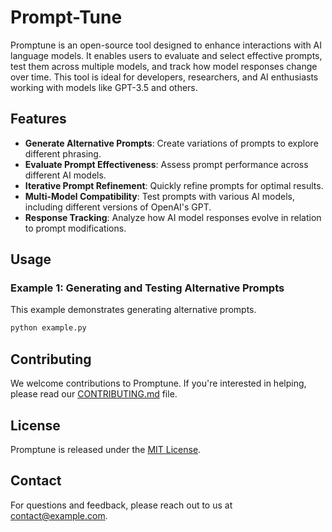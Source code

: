 # Prompt-Tune

Promptune is an open-source tool designed to enhance interactions with AI language models. It enables users to evaluate and select effective prompts, test them across multiple models, and track how model responses change over time. This tool is ideal for developers, researchers, and AI enthusiasts working with models like GPT-3.5 and others.

## Features

- **Generate Alternative Prompts**: Create variations of prompts to explore different phrasing.
- **Evaluate Prompt Effectiveness**: Assess prompt performance across different AI models.
- **Iterative Prompt Refinement**: Quickly refine prompts for optimal results.
- **Multi-Model Compatibility**: Test prompts with various AI models, including different versions of OpenAI's GPT.
- **Response Tracking**: Analyze how AI model responses evolve in relation to prompt modifications.

## Usage

### Example 1: Generating and Testing Alternative Prompts

This example demonstrates generating alternative prompts.

```bash
python example.py
```

## Contributing

We welcome contributions to Promptune. If you're interested in helping, please read our [CONTRIBUTING.md](./CONTRIBUTING.md) file.

## License

Promptune is released under the [MIT License](./LICENSE).

## Contact

For questions and feedback, please reach out to us at [contact@example.com](mailto:oss@cloudcode.ai).
